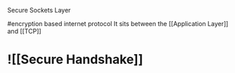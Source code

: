 Secure Sockets Layer

#encryption based internet protocol 
It sits between the [[Application Layer]] and [[TCP]]

# ![[Secure Handshake]]